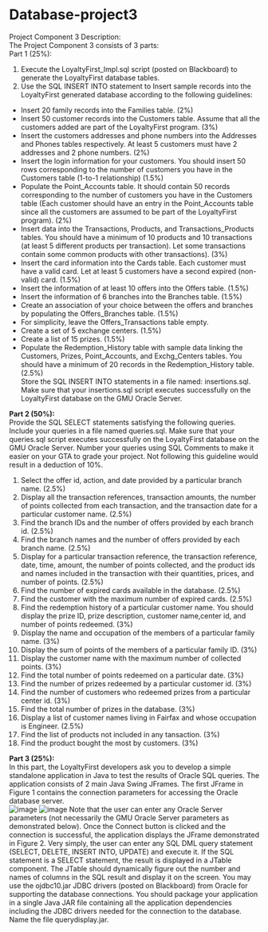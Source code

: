 # Database-project3
Project Component 3 Description:  
The Project Component 3 consists of 3 parts:  
Part 1 (25%):  
1. Execute the LoyaltyFirst_Impl.sql script (posted on Blackboard) to generate the
LoyaltyFirst database tables.  
2. Use the SQL INSERT INTO statement to Insert sample records into the LoyaltyFirst
generated database according to the following guidelines:  
- Insert 20 family records into the Families table. (2%)  
- Insert 50 customer records into the Customers table. Assume that all the customers
added are part of the LoyaltyFirst program. (3%)  
- Insert the customers addresses and phone numbers into the Addresses and Phones
tables respectively. At least 5 customers must have 2 addresses and 2 phone numbers.
(2%)  
- Insert the login information for your customers. You should insert 50 rows
corresponding to the number of customers you have in the Customers table (1-to-1
relationship) (1.5%)  
- Populate the Point_Accounts table. It should contain 50 records corresponding to the
number of customers you have in the Customers table (Each customer should have an
entry in the Point_Accounts table since all the customers are assumed to be part of the
LoyaltyFirst program). (2%)  
- Insert data into the Transactions, Products, and Transactions_Products tables. You
should have a minimum of 10 products and 10 transactions (at least 5 different
products per transaction). Let some transactions contain some common products with
other transactions). (3%)  
- Insert the card information into the Cards table. Each customer must have a valid card.
Let at least 5 customers have a second expired (non-valid) card. (1.5%)  
- Insert the information of at least 10 offers into the Offers table. (1.5%)    
- Insert the information of 6 branches into the Branches table. (1.5%)  
- Create an association of your choice between the offers and branches by populating
the Offers_Branches table. (1.5%)  
- For simplicity, leave the Offers_Transactions table empty.  
- Create a set of 5 exchange centers. (1.5%)  
- Create a list of 15 prizes. (1.5%)  
- Populate the Redemption_History table with sample data linking the Customers,
Prizes, Point_Accounts, and Exchg_Centers tables. You should have a minimum of 20
records in the Redemption_History table. (2.5%)  
Store the SQL INSERT INTO statements in a file named: insertions.sql. Make sure that your
insertions.sql script executes successfully on the LoyaltyFirst database on the GMU Oracle Server.  

**Part 2 (50%):**  
Provide the SQL SELECT statements satisfying the following queries. Include your queries in a
file named queries.sql. Make sure that your queries.sql script executes successfully on the
LoyaltyFirst database on the GMU Oracle Server. Number your queries using SQL Comments
to make it easier on your GTA to grade your project. Not following this guideline would
result in a deduction of 10%.  
1) Select the offer id, action, and date provided by a particular branch name. (2.5%)  
2) Display all the transaction references, transaction amounts, the number of points collected from
each transaction, and the transaction date for a particular customer name. (2.5%)  
3) Find the branch IDs and the number of offers provided by each branch id. (2.5%)  
4) Find the branch names and the number of offers provided by each branch name. (2.5%)  
5) Display for a particular transaction reference, the transaction reference, date, time, amount,
the number of points collected, and the product ids and names included in the transaction with
their quantities, prices, and number of points. (2.5%)  
6) Find the number of expired cards available in the database. (2.5%)  
7) Find the customer with the maximum number of expired cards. (2.5%)  
8) Find the redemption history of a particular customer name. You should display the prize ID,
prize description, customer name,center id, and number of points redeemed. (3%)  
9) Display the name and occupation of the members of a particular family name. (3%)  
10) Display the sum of points of the members of a particular family ID. (3%)  
11) Display the customer name with the maximum number of collected points. (3%)  
12) Find the total number of points redeemed on a particular date. (3%)  
13) Find the number of prizes redeemed by a particular customer id. (3%)  
14) Find the number of customers who redeemed prizes from a particular center id. (3%)  
15) Find the total number of prizes in the database. (3%)  
16) Display a list of customer names living in Fairfax and whose occupation is Engineer. (2.5%)  
17) Find the list of products not included in any tansaction. (3%)  
18) Find the product bought the most by customers. (3%)  


**Part 3 (25%):**  
In this part, the LoyaltyFirst developers ask you to develop a simple standalone application in Java
to test the results of Oracle SQL queries. The application consists of 2 main Java Swing JFrames.
The first JFrame in Figure 1 contains the connection parameters for accessing the Oracle database
server.  
![image](https://user-images.githubusercontent.com/71203848/207955649-543b15e1-2a02-440c-92ca-bacd05004b2a.png)
![image](https://user-images.githubusercontent.com/71203848/207955657-b3d6dd42-22a7-4383-a3be-4da1042a804b.png)
Note that the user can enter any Oracle Server parameters (not necessarily the GMU Oracle Server
parameters as demonstrated below). Once the Connect button is clicked and the connection is
successful, the application displays the JFrame demonstrated in Figure 2. Very simply, the user
can enter any SQL DML query statement (SELECT, DELETE, INSERT INTO, UPDATE) and
execute it. If the SQL statement is a SELECT statement, the result is displayed in a JTable
component. The JTable should dynamically figure out the number and names of columns in the
SQL result and display it on the screen. You may use the ojdbc10.jar JDBC drivers (posted on
Blackboard) from Oracle for supporting the database connections. You should package your
application in a single Java JAR file containing all the application dependencies including the
JDBC drivers needed for the connection to the database. Name the file querydisplay.jar.  

